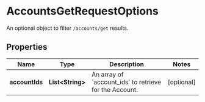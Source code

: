 

# AccountsGetRequestOptions

An optional object to filter `/accounts/get` results.

## Properties

| Name | Type | Description | Notes |
|------------ | ------------- | ------------- | -------------|
|**accountIds** | **List&lt;String&gt;** | An array of &#x60;account_ids&#x60; to retrieve for the Account. |  [optional] |



